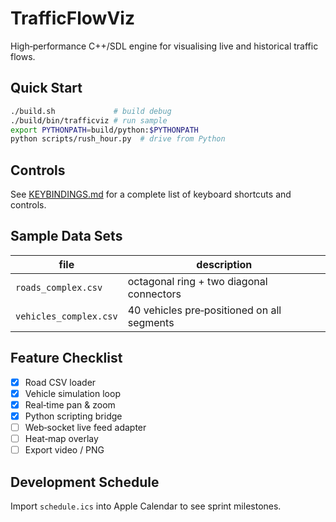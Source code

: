 # TrafficFlowViz

High‑performance C++/SDL engine for visualising live and historical traffic flows.

## Quick Start
```bash
./build.sh             # build debug
./build/bin/trafficviz # run sample
export PYTHONPATH=build/python:$PYTHONPATH
python scripts/rush_hour.py  # drive from Python
```

## Controls
See [KEYBINDINGS.md](KEYBINDINGS.md) for a complete list of keyboard shortcuts and controls.

## Sample Data Sets
| file | description |
|------|-------------|
| `roads_complex.csv` | octagonal ring + two diagonal connectors |
| `vehicles_complex.csv` | 40 vehicles pre‑positioned on all segments |

## Feature Checklist

- [x]  Road CSV loader
- [x] Vehicle simulation loop
- [x] Real‑time pan & zoom
- [x] Python scripting bridge
- [ ] Web‑socket live feed adapter
- [ ] Heat‑map overlay
- [ ] Export video / PNG

## Development Schedule
Import `schedule.ics` into Apple Calendar to see sprint milestones.
